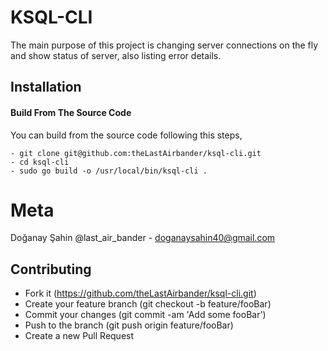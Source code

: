  # KSQL-CLI 
 
 The main purpose of this project is changing server connections on the fly and show status of server, also listing error details.
 
 ## Installation
 
#### Build From The Source Code 

You can build from the source code following this steps,

```
- git clone git@github.com:theLastAirbander/ksql-cli.git
- cd ksql-cli
- sudo go build -o /usr/local/bin/ksql-cli .
```
 
 # Meta
 
 Doğanay Şahin @last_air_bander - doganaysahin40@gmail.com
 
 ## Contributing
 
 
 -  Fork it (https://github.com/theLastAirbander/ksql-cli.git)
 -  Create your feature branch (git checkout -b feature/fooBar)
 -  Commit your changes (git commit -am 'Add some fooBar')
 -  Push to the branch (git push origin feature/fooBar)
 -  Create a new Pull Request
 
